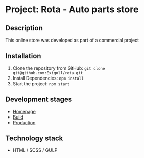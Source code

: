 # Project: Rota - Auto parts store

## Description

This online store was developed as part of a commercial project

## Installation

1. Clone the repository from GitHub: ``git clone git@github.com:Exigoll/rota.git``
2. Install Dependencies:  ``npm install``
3. Start the project:  ``npm start``

## Development stages

* [Homepage](https://exigoll.github.io/rota)
* [Build](https://github.com/Exigoll/rota)
* [Production](https://github.com/Exigoll/rota/tree/gh-pages)

## Technology stack

* HTML / SCSS / GULP
